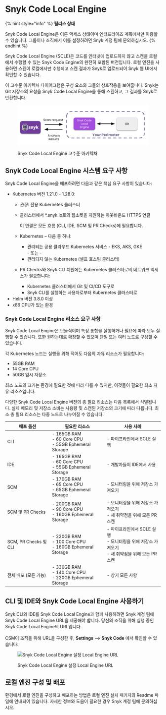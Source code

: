 # Snyk Code Local Engine

{% hint style="info" %}
**릴리스 상태**&#x20;

Snyk Code Local Engine은 이른 액세스 상태이며 엔터프라이즈 계획에서만 이용할 수 있습니다. 그룹이나 조직에서 이를 설정하려면 Snyk 계정 팀에 문의하십시오.
{% endhint %}

Snyk Code Local Engine (SCLE)은 코드를 인터넷에 업로드하지 않고 스캔을 로컬에서 수행할 수 있는 Snyk Code Engine의 완전히 포함된 버전입니다. 로컬 엔진을 사용하면 스캔이 로컬에서만 수행되고 스캔 결과가 Snyk로 업로드되어 Snyk 웹 UI에서 확인할 수 있습니다.

이 고수준 아키텍처 다이어그램은 구성 요소와 그들의 상호작용을 보여줍니다. Snyk는 Git 저장소의 요청을 Snyk Code Local Engine을 통해 스캔하고, 그 결과를 Snyk로 반환합니다.

<figure><img src="../../.gitbook/assets/Screen Shot 2021-11-11 at 2.36.41 PM.png" alt="Snyk Code Local Engine 고수준 아키텍처"><figcaption><p>Snyk Code Local Engine 고수준 아키텍처</p></figcaption></figure>

## Snyk Code Local Engine 시스템 요구 사항

Snyk Code Local Engine을 배포하려면 다음과 같은 핵심 요구 사항이 있습니다:

- Kubernetes 버전 1.21.0 - 1.28.0:
  - _권장:_ 전용 Kubernetes 클러스터
  - 클러스터에서 *.snyk.io로의 웹소켓을 지원하는 아웃바운드 HTTPS 연결
  
    이 연결은 모든 흐름 (CLI, IDE, SCM 및 PR Checks)에 필요합니다.
  - Kubernetes – 다음 중 하나:
    - 관리되는 공용 클라우드 Kubernetes 서비스 - EKS, AKS, GKE\
      \- 또는 -
    - 관리되지 않는 Kubernetes (셀프 호스팅 클러스터)
  - PR Checks와 Snyk CLI 지원에는 Kubernetes 클러스터로의 네트워크 액세스가 필요합니다:
    - Kubernetes 클러스터에서 Git 및 CI/CD 도구로
    - Snyk CLI를 실행하는 사용자로부터 Kubernetes 클러스터로
- Helm 버전 3.8.0 이상
- x86 CPU가 있는 환경

### Snyk Code Local Engine 리소스 요구 사항

Snyk Code Local Engine은 모듈식이며 특정 통합을 실행하거나 필요에 따라 모두 실행할 수 있습니다. 또한 원하는대로 확장할 수 있으며 단일 또는 여러 노드로 구성할 수 있습니다.

각 Kubernetes 노드는 실행을 위해 적어도 다음의 자유 리소스가 필요합니다:

- 55GB RAM
- 14 Core CPU
- 50GB 임시 저장소

최소 노드의 크기는 환경에 필요한 것에 따라 다를 수 있지만, 이것들이 필요한 최소 자유 리소스입니다.

다양한 Snyk Code Local Engine 버전의 총 필요 리소스는 다음 목록에서 식별됩니다. 실제 메모리 및 저장소 소비는 사용량 및 스캔된 저장소의 크기에 따라 다릅니다. 최소 총 필요 리소스는 다중 노드로 나누어질 수 있습니다.

| 배포 옵션 | 필요한 리소스 | 사용 사례 |
| --- | --- | --- |
| CLI | - 165GB RAM<br>- 60 Core CPU<br>- 55GB Ephemeral Storage | - 파이프라인에서 SCLE 실행 |
| IDE | - 165GB RAM<br>- 60 Core CPU<br>- 55GB Ephemeral Storage | - 개발자들이 IDE에서 사용 |
| SCM | - 170GB RAM<br>- 65 Core CPU<br>- 65GB Ephemeral Storage | - 모니터링을 위해 저장소 가져오기 |
| SCM 및 PR Checks | - 200GB RAM<br>- 90 Core CPU<br>- 160GB Ephemeral Storage | - 모니터링을 위해 저장소 가져오기<br>- 새 취약점을 위해 모든 PR 스캔 |
| SCM, PR Checks 및 CLI | - 220GB RAM<br>- 100 Core CPU<br>- 160GB Ephemeral Storage | - 파이프라인에서 SCLE 실행<br>- 모니터링을 위해 저장소 가져오기<br>- 새 취약점을 위해 모든 PR 스캔 |
| 전체 배포 (모든 기능) | - 330GB RAM<br>- 140 Core CPU<br>- 220GB Ephemeral Storage | - 상기 모든 사항 |

## CLI 및 IDE와 Snyk Code Local Engine 사용하기

Snyk CLI와 IDE를 Snyk Code Local Engine과 함께 사용하려면 Snyk 계정 팀에 Snyk Code Local Engine URL을 제공해야 합니다. 당신의 조직을 위해 실행 중인 Snyk Code Local Engine의 URL입니다.\
\
CSM이 조직을 위해 URL을 구성한 후, **Settings** --> **Snyk Code** 에서 확인할 수 있습니다:

<figure><img src="../../.gitbook/assets/ Local Engine settings showing Local Engine URL (1) (1).png" alt="Snyk Code Local Engine 설정 Local Engine URL"><figcaption><p>Snyk Code Local Engine 설정 Local Engine URL</p></figcaption></figure>

## 로컬 엔진 구성 및 배포

환경에서 로컬 엔진을 구성하고 배포하는 방법은 로컬 엔진 설치 패키지의 Readme 파일에 안내되어 있습니다. 자세한 정보와 도움이 필요한 경우 Snyk 계정 팀에 문의하십시오.